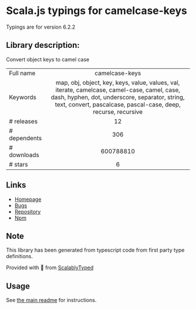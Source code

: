 
# Scala.js typings for camelcase-keys

Typings are for version 6.2.2

## Library description:
Convert object keys to camel case

|                    |                 |
| ------------------ | :-------------: |
| Full name          | camelcase-keys |
| Keywords           | map, obj, object, key, keys, value, values, val, iterate, camelcase, camel-case, camel, case, dash, hyphen, dot, underscore, separator, string, text, convert, pascalcase, pascal-case, deep, recurse, recursive |
| # releases         | 12 |
| # dependents       | 306 |
| # downloads        | 600788810 |
| # stars            | 6 |

## Links
- [Homepage](https://github.com/sindresorhus/camelcase-keys#readme)
- [Bugs](https://github.com/sindresorhus/camelcase-keys/issues)
- [Repository](https://github.com/sindresorhus/camelcase-keys)
- [Npm](https://www.npmjs.com/package/camelcase-keys)
    


## Note
This library has been generated from typescript code from first party type definitions.

Provided with :purple_heart: from [ScalablyTyped](https://github.com/oyvindberg/ScalablyTyped)

## Usage
See [the main readme](../../readme.md) for instructions.


